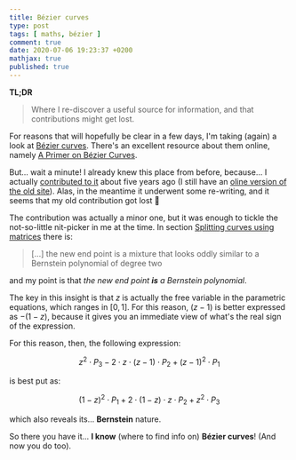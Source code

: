 ```yaml
---
title: Bézier curves
type: post
tags: [ maths, bézier ]
comment: true
date: 2020-07-06 19:23:37 +0200
mathjax: true
published: true
---
```


**TL;DR**

> Where I re-discover a useful source for information, and that
> contributions might get lost.

For reasons that will hopefully be clear in a few days, I'm taking
(again) a look at [Bézier curves][]. There's an excellent resource about
them online, namely [A Primer on Bézier Curves][].

But... wait a minute! I already knew this place from before, because...
I actually [contributed to it][] about five years ago (I still have an
[oline version of the old site][old-site]). Alas, in the meantime it
underwent some re-writing, and it seems that my old contribution got
lost 🤔

The contribution was actually a minor one, but it was enough to tickle
the not-so-little nit-picker in me at the time. In section [Splitting
curves using matrices][] there is:

> [...] the new end point is a mixture that looks oddly similar to a
> Bernstein polynomial of degree two

and my point is that *the new end point **is** a Bernstein polynomial*.

The key in this insight is that $z$ is actually the free variable in the
parametric equations, which ranges in $[0,1]$. For this reason, $(z-1)$
is better expressed as $-(1-z)$, because it gives you an immediate view
of what's the real sign of the expression.

For this reason, then, the following expression:

$$ z^2 \cdot P_3 - 2 \cdot z \cdot (z-1) \cdot P_2 + (z - 1)^2 \cdot P_1 $$

is best put as:

$$ (1-z)^2 \cdot P_1 + 2 \cdot (1-z) \cdot z \cdot P_2 + z^2 \cdot P_3 $$

which also reveals its... **Bernstein** nature.

So there you have it... **I know** (where to find info on) **Bézier
curves**! (And now you do too).

[Bézier curves]: https://en.wikipedia.org/wiki/B%C3%A9zier_curve
[A Primer on Bézier Curves]: https://pomax.github.io/bezierinfo/
[contributed to it]: https://github.com/Pomax/bezierinfo/pull/64
[Splitting curves using matrices]: https://pomax.github.io/bezierinfo/#matrixsplit
[old-site]: https://github.polettix.it/bezierinfo/
